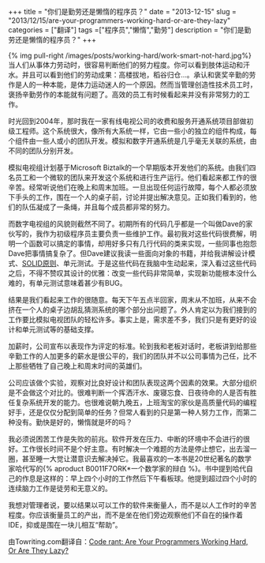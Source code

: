 +++
title = "你们是勤劳还是懒惰的程序员？"
date = "2013-12-15"
slug = "2013/12/15/are-your-programmers-working-hard-or-are-they-lazy"
categories = ["翻译"]
tags =["程序员","懒惰","勤劳"]
description = "你们是勤劳还是懒惰的程序员？"
+++

{% img pull-right /images/posts/working-hard/work-smart-not-hard.jpg%}
当人们从事体力劳动时，很容易判断他们的努力程度。你可以看到肢体运动和汗水。并且可以看到他们的劳动成果：高楼拔地，稻谷归仓...。承认和褒奖辛勤的劳作是人的一种本能，是体力运动迷人的一个原因。然而当管理创造性技术员工时，褒扬辛勤劳作的本能就有问题了。高效的员工有时候看起来并没有非常努力的工作。

时光回到2004年，那时我在一家有线电视公司的收费和服务开通系统项目部做初级工程师。这个系统很大，像所有大系统一样，它由一些小的独立的组件构成，每个组件由一些人或小的团队开发。模拟和数字开通系统是几乎毫无关联的系统，由不同的团队分别开发。

模拟电视组计划基于Microsoft Biztalk的一个早期版本开发他们的系统。由我们四名员工和一个微软的团队来开发这个系统和进行生产运行。他们看起来都工作的很辛苦。经常听说他们在晚上和周末加班。一旦出现任何运行故障，每个人都必须放下手头的工作，围在一个人的桌子前，讨论并提出解决意见。正如我们看到的，他们的队伍凝成了一条绳，并且每个成员都非常的努力。

而数字电视组的风貌则截然不同了。初期所有的代码几乎都是一个叫做Dave的家伙写的，我作为初级程序员主要负责一些维护工作。最初我对这些代码很费解，明明一个函数可以搞定的事情，却用好多只有几行代码的类来实现，一些同事也抱怨Dave把事情搞复杂了。但Dave建议我读一些面向对象的书籍，并给我讲解设计模式、[SOLID原则][2]、单元测试。于是这些代码在我脑中生动起来，深入看过这些代码之后，不得不赞叹其设计的优雅：改变一些代码非常简单，实现新功能根本没什么难的，有单元测试意味着甚少有BUG。

结果是我们看起来工作的很随意。每天下午五点半回家，周末从不加班，从来不会挤在一个人的桌子边胡乱猜测系统的哪个部分出问题了。外人肯定以为我们接到的工作要比模拟电视团队的轻松许多。事实上是，需求差不多，我们只是有更好的设计和单元测试等的基础支撑。

加薪时，公司宣布以表现作为评定的标准。轮到我和老板对话时，老板讲到给那些辛勤工作的人加更多的薪水是很公平的，我们的团队并不以公司事情为己任，比不上那些牺牲了自己晚上和周末时间的英雄们。

公司应该做个实验，观察对比良好设计和团队表现这两个因素的效果。大部分组织是不会做这个对比的。很难判断一个挥洒汗水、废寝忘食、日夜待命的人是否有胜任复杂系统开发的能力。也很难说朝九晚五，上班淘宝的家伙是高质量代码的编程好手，还是仅仅分配到简单的任务？但常人看到的只是第一种人努力工作，而第二种没有。勤快是好的，懒惰就是坏的吗？

我必须说困苦工作是失败的前兆。软件开发在压力、中断的环境中不会进行的很好。工作很长时间不是个好主意。有时解决一个难题的方法是停止想它，出去溜一圈，甚至睡一大觉让潜意识去解决掉它。我最喜欢的一本书是20世纪著名的数学家哈代写的{% aproduct B0011F7ORK*一个数学家的辩白 %}。书中提到哈代自己的作息是这样的：早上四个小时的工作然后下午看板球。他提到超过四个小时的连续脑力工作是徒劳和无意义的。

我想对管理者说，要以结果以可以工作的软件来衡量人，而不是以人工作时的辛苦程度。你应该衡量员工的产出，而不是坐在他们旁边观察他们不自在的操作着IDE，抑或是围在一块儿相互“帮助”。


由Towriting.com翻译自：[Code rant: Are Your Programmers Working Hard, Or Are They Lazy?][1]

[1]: http://mikehadlow.blogspot.com/2013/12/are-your-programmers-working-hard-or.html
[2]: http://en.wikipedia.org/wiki/SOLID_(object-oriented_design)
